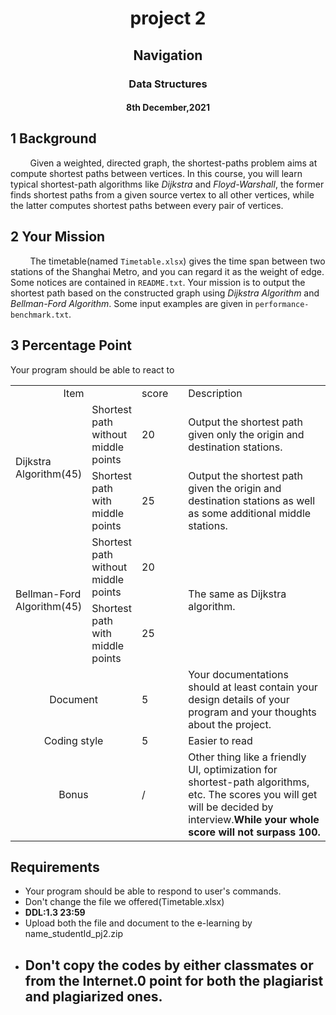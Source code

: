 # <center>project 2</center>
## <center>Navigation</center>
### <center>Data Structures</center>
#### <center>8th December,2021</center>

## 1 Background
&nbsp;&nbsp;&nbsp;&nbsp;&nbsp;&nbsp;&nbsp;&nbsp;Given a weighted, directed graph, the shortest-paths problem aims at compute shortest paths between vertices. In this course, you will learn typical shortest-path algorithms like *Dijkstra* and *Floyd-Warshall*, the former finds shortest paths from a given source vertex to all other vertices, while the latter computes shortest paths between every pair of vertices.

## 2 Your Mission
&nbsp;&nbsp;&nbsp;&nbsp;&nbsp;&nbsp;&nbsp;&nbsp;The timetable(named `Timetable.xlsx`) gives the time span between two stations of the Shanghai Metro, and you can regard it as the weight of edge. Some notices are contained in `README.txt`. Your mission is to output the shortest path based on the constructed graph using *Dijkstra Algorithm* and *Bellman-Ford Algorithm*. Some input examples are given in `performance-benchmark.txt`.
 
## 3 Percentage Point
Your program should be able to react to
<table >
    <tr>
    <td class="xl65" height="26" colspan="2" style="height:15.60pt;width:339.60pt;border-right:none;border-bottom:none;" x:str=""><center>Item</center></td>
    <td width="90" style="width:54.00pt;" x:str="">score</td>
    <td width="362" style="width:217.20pt;" x:str="">Description</td>
   </tr>
   <tr height="26" style="height:15.60pt;">
    <td class="xl65" height="400.00" rowspan="2" style="height:150.0pt;border-right:none;border-bottom:none;" x:str="">Dijkstra Algorithm(45)</td>
    <td x:str="">Shortest path without middle points</td>
    <td  x:num="">20</td>
    <td x:str="">Output the shortest path given only the origin and destination stations.</td>
   </tr>
   <tr height="104" style="height:62.40pt;">
    <td x:str="">Shortest path with middle points</td>
    <td  x:num="">25</td>
    <td class="xl66" x:str="">Output the shortest path given the origin and destination stations as well as some additional middle stations.<span style="mso-spacerun:yes;">&nbsp;</span></td>
   </tr>
   <tr height="26" style="height:15.60pt;">
    <td class="xl65" height="208" rowspan="2" style="height:150.0pt;border-right:none;border-bottom:none;" x:str="">Bellman-Ford Algorithm(45)</td>
    <td x:str="">Shortest path without middle points</td>
    <td  x:num="">20</td>
    <td class="xl65" rowspan="2" style="border-right:none;border-bottom:none;" x:str="">The same as Dijkstra algorithm.</td>
   </tr>
   <tr height="26" style="height:15.60pt;">
    <td x:str="">Shortest path with middle points</td>
    <td  x:num="">25</td>
   </tr>
   <tr height="104" style="height:62.40pt;">
    <td class="xl65" height="104" colspan="2" style="height:62.40pt;border-right:none;border-bottom:none;" x:str=""><center>Document</center></td>
    <td  x:num="">5</td>
    <td class="xl66" x:str="">Your documentations should at least contain your design details of your program and your thoughts about the project.</td>
   </tr>
   <tr height="26" style="height:15.60pt;">
    <td class="xl65" height="26" colspan="2" style="height:15.60pt;border-right:none;border-bottom:none;" x:str=""><center>Coding style</center></td>
    <td  x:num="">5</td>
    <td x:str="">Easier to read</td>
   </tr>
   <tr height="104" style="height:62.40pt;">
    <td class="xl65" height="104" colspan="2" style="height:62.40pt;border-right:none;border-bottom:none;" x:str=""><center>Bonus</center></td>
    <td x:str="">/</td>
    <td class="xl66" x:str="">Other thing like a friendly UI, optimization for shortest-path algorithms, etc. The scores you will get will be decided by interview.<strong>While your whole score will not surpass 100.</strong></td>
   </tr>
  </table>

## Requirements
- Your program should be able to respond to user's commands.
- Don't change the file we offered(Timetable.xlsx)
- **DDL:1.3 23:59**
- Upload both the file and document to the e-learning by name_studentId_pj2.zip
- ## Don't copy the codes by either classmates or from the Internet.0 point for both the plagiarist and plagiarized ones.
